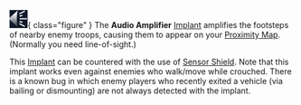 ![](../images/Audio_amplifier.gif){ class="figure" }
The **Audio Amplifier** [Implant](Implants.md) amplifies the footsteps of nearby
enemy troops, causing them to appear on your
[Proximity Map](../terminology/Proximity_Map.md). (Normally you need
line-of-sight.)

This [Implant](Implants.md) can be countered with the use of
[Sensor Shield](Sensor_Shield.md). Note that this implant works even against
enemies who walk/move while crouched. There is a known bug in which enemy
players who recently exited a vehicle (via bailing or dismounting) are not
always detected with the implant.



